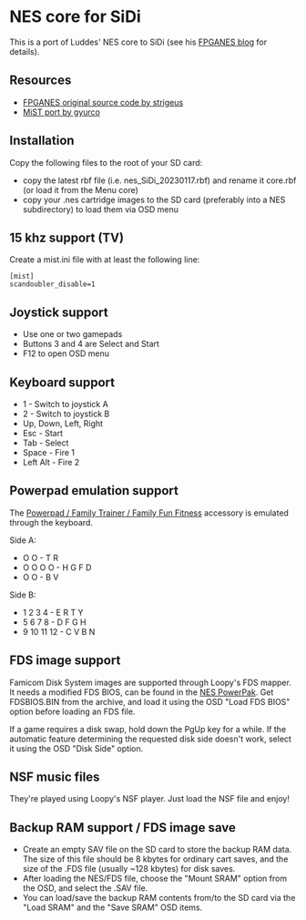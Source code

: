 # NES core for SiDi

This is a port of Luddes' NES core to SiDi (see his [FPGANES blog](http://fpganes.blogspot.de) for details).

## Resources
- [FPGANES original source code by strigeus](https://github.com/strigeus/fpganes) 
- [MiST port by gyurco](https://github.com/mist-devel/nes)

## Installation

Copy the following files to the root of your SD card:

* copy the latest rbf file (i.e. nes_SiDi_20230117.rbf) and rename it core.rbf (or load it from the Menu core)
* copy your .nes cartridge images to the SD card (preferably into a NES subdirectory) to load them via OSD menu


## 15 khz support (TV)
Create a mist.ini file with at least the following line:

```
[mist]
scandoubler_disable=1
```

## Joystick support

* Use one or two gamepads
* Buttons 3 and 4 are Select and Start
* F12 to open OSD menu


## Keyboard support

* 1 - Switch to joystick A
* 2 - Switch to joystick B
* Up, Down, Left, Right
* Esc - Start
* Tab - Select
* Space - Fire 1
* Left Alt - Fire 2

## Powerpad emulation support

The [Powerpad / Family Trainer / Family Fun Fitness](https://en.wikipedia.org/wiki/Power_Pad) accessory is emulated through
the keyboard.

Side A:
*    O  O    -   T R
* O  O  O  O - H G F D
*    O  O    -   B V   

Side B:
* 1  2  3  4 - E R T Y
* 5  6  7  8 - D F G H
* 9 10 11 12 - C V B N 

## FDS image support

Famicom Disk System images are supported through Loopy's FDS mapper. It needs
a modified FDS BIOS, can be found in the [NES PowerPak](https://www.retrousb.com/product_info.php?products_id=34).
Get FDSBIOS.BIN from the archive, and load it using the OSD "Load FDS BIOS" option before
loading an FDS file.

If a game requires a disk swap, hold down the PgUp key for a while. If the automatic
feature determining the requested disk side doesn't work, select it using the
OSD "Disk Side" option.

## NSF music files

They're played using Loopy's NSF player. Just load the NSF file and enjoy!

## Backup RAM support / FDS image save

* Create an empty SAV file on the SD card to store the backup RAM data. The size of this file should be 8 kbytes for
ordinary cart saves, and the size of the .FDS file (usually ~128 kbytes) for disk saves.
* After loading the NES/FDS file, choose the "Mount SRAM" option from the OSD, and select the .SAV file.
* You can load/save the backup RAM contents from/to the SD card via the "Load SRAM" and the "Save SRAM" OSD items.
